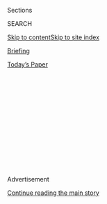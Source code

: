 <div id="app">

<div>

<div>

<div>

<div class="NYTAppHideMasthead css-1q2w90k e1suatyy0">

<div class="section css-ui9rw0 e1suatyy2">

<div class="css-eph4ug er09x8g0">

<div class="css-6n7j50">

</div>

<span class="css-1dv1kvn">Sections</span>

<div class="css-10488qs">

<span class="css-1dv1kvn">SEARCH</span>

</div>

[Skip to content](#site-content)[Skip to site
index](#site-index)

</div>

<div id="masthead-section-label" class="css-1wr3we4 eaxe0e00">

[Briefing](https://www.nytimes3xbfgragh.onion/interactive/2018/briefing/global-morning-briefing-newsletter-signup.html)

</div>

<div class="css-10698na e1huz5gh0">

</div>

</div>

<div id="masthead-bar-one" class="section hasLinks css-15hmgas e1csuq9d3">

<div class="css-uqyvli e1csuq9d0">

</div>

<div class="css-1uqjmks e1csuq9d1">

</div>

<div class="css-9e9ivx">

[](https://myaccount.nytimes3xbfgragh.onion/auth/login?response_type=cookie&client_id=vi)

</div>

<div class="css-1bvtpon e1csuq9d2">

[Today’s
Paper](https://www.nytimes3xbfgragh.onion/section/todayspaper)

</div>

</div>

</div>

</div>

<div data-aria-hidden="false">

<div id="site-content" data-role="main">

<div>

<div class="css-1aor85t" style="opacity:0.000000001;z-index:-1;visibility:hidden">

<div class="css-1hqnpie">

<div class="css-epjblv">

<span class="css-17xtcya">[Briefing](/interactive/2018/briefing/global-morning-briefing-newsletter-signup.html)</span><span class="css-x15j1o">|</span><span class="css-fwqvlz">TikTok,
Spain’s Monarchy, Turkey: Your Tuesday
Briefing</span>

</div>

<div class="css-k008qs">

<div class="css-1iwv8en">

<span class="css-18z7m18"></span>

<div>

</div>

</div>

<span class="css-1n6z4y">https://nyti.ms/2EHetyQ</span>

<div class="css-1705lsu">

<div class="css-4xjgmj">

<div class="css-4skfbu" data-role="toolbar" data-aria-label="Social Media Share buttons, Save button, and Comments Panel with current comment count" data-testid="share-tools">

  - 
  - 
  - 
  - 
    
    <div class="css-6n7j50">
    
    </div>

  - 

</div>

</div>

</div>

</div>

</div>

</div>

<div id="NYT_TOP_BANNER_REGION" class="css-13pd83m">

</div>

<div id="top-wrapper" class="css-1sy8kpn">

<div id="top-slug" class="css-l9onyx">

Advertisement

</div>

[Continue reading the main
story](#after-top)

<div class="ad top-wrapper" style="text-align:center;height:100%;display:block;min-height:250px">

<div id="top" class="place-ad" data-position="top" data-size-key="top">

</div>

</div>

<div id="after-top">

</div>

</div>

<div>

<div id="sponsor-wrapper" class="css-1hyfx7x">

<div id="sponsor-slug" class="css-19vbshk">

Supported by

</div>

[Continue reading the main
story](#after-sponsor)

<div id="sponsor" class="ad sponsor-wrapper" style="text-align:center;height:100%;display:block">

</div>

<div id="after-sponsor">

</div>

</div>

<div class="css-186x18t">

</div>

<div class="css-1vkm6nb ehdk2mb0">

# TikTok, Spain’s Monarchy, Turkey: Your Tuesday Briefing

</div>

Here’s what you need to know.

<div class="css-18e8msd">

<div class="css-vp77d3 epjyd6m0">

<div class="css-hus3qt ey68jwv0" data-aria-hidden="true">

[![Isabella
Kwai](https://static01.graylady3jvrrxbe.onion/images/2019/09/17/reader-center/author-isabella-kwai/author-isabella-kwai-thumbLarge.png
"Isabella Kwai")](https://www.nytimes3xbfgragh.onion/by/isabella-kwai)

</div>

<div class="css-1baulvz">

By [<span class="css-1baulvz last-byline" itemprop="name">Isabella
Kwai</span>](https://www.nytimes3xbfgragh.onion/by/isabella-kwai)

</div>

</div>

  - 
    
    <div class="css-ld3wwf e16638kd2">
    
    Published Aug. 3, 2020Updated Aug. 4, 2020,
    <span class="css-epvm6">1:52 a.m.
    ET</span>
    
    </div>

  - 
    
    <div class="css-4xjgmj">
    
    <div class="css-pvvomx" data-role="toolbar" data-aria-label="Social Media Share buttons, Save button, and Comments Panel with current comment count" data-testid="share-tools">
    
      - 
      - 
      - 
      - 
        
        <div class="css-6n7j50">
        
        </div>
    
      - 
    
    </div>
    
    </div>

</div>

</div>

<div class="section meteredContent css-1r7ky0e" name="articleBody" itemprop="articleBody">

<div class="css-1fanzo5 StoryBodyCompanionColumn">

<div class="css-53u6y8">

(Want to get this briefing by email? Here’s the
[sign-up](https://www.nytimes3xbfgragh.onion/morning-briefing).)

> Good morning.
> 
> We’re covering Microsoft’s potential purchase of part of **TikTok,**
> worries in **NATO** over Turkey’s aggression, and the decision by
> **Spain’s former king** to quit the
country.

</div>

</div>

<div style="max-width:100%;margin:0 auto">

<div class="css-17dprlf" data-id="100000004069963" data-slug="morning-briefing-weather-module" style="max-width:600px">

</div>

</div>

<div class="css-1fanzo5 StoryBodyCompanionColumn">

<div class="css-53u6y8">

-----

</div>

</div>

<div class="css-79elbk" data-testid="photoviewer-wrapper">

<div class="css-z3e15g" data-testid="photoviewer-wrapper-hidden">

</div>

<div class="css-1a48zt4 ehw59r15" data-testid="photoviewer-children">

![<span class="css-16f3y1r e13ogyst0" data-aria-hidden="true">President
Trump reversed course after threatening to ban the app entirely from the
United
States.</span><span class="css-cnj6d5 e1z0qqy90" itemprop="copyrightHolder"><span class="css-1ly73wi e1tej78p0">Credit...</span><span>Anna
Moneymaker for The New York
Times</span></span>](https://static01.graylady3jvrrxbe.onion/images/2020/08/03/business/03DC-TikTok-01-copy/03DC-Trump-CEO-01-articleLarge.jpg?quality=75&auto=webp&disable=upscale)

</div>

</div>

<div class="css-1fanzo5 StoryBodyCompanionColumn">

<div class="css-53u6y8">

## Microsoft gets green light to buy part of TikTok

President [Trump gave the go-ahead on Monday for
Microsoft](https://www.nytimes3xbfgragh.onion/2020/08/03/technology/trump-tiktok-microsoft.html?action=click&module=Top%20Stories&pgtype=Homepage)
to pursue a potential acquisition of the Chinese-owned video app’s
operations in the U.S. TikTok will shut down on Sept. 15 unless
Microsoft or another company buys it, he said on Monday.

</div>

</div>

<div class="css-1fanzo5 StoryBodyCompanionColumn">

<div class="css-53u6y8">

It was a retreat from the president’s earlier threats to ban TikTok, an
app that has come under scrutiny after lawmakers argued it could pose a
national security threat.

**What’s next:** In a blog post on Sunday, Microsoft said it would
finish discussions with TikTok’s parent company, the Chinese social
media giant ByteDance, by Sept. 15. The talks could result in the
purchase of the service in the U.S., Canada, Australia and New Zealand,
though discussions were still “preliminary.”

**Tech on notice:** Executives at TikTok have insisted that it does not
take direction from ByteDance. From the start, TikTok was made
unavailable in China so that users wouldn’t be subject to the Communist
Party’s censorship requirements, and their data was stored in Virginia
and Singapore.

But suspicion never dissipated that TikTok might give into pressure from
Beijing. TikTok’s sudden change of fortunes [might cause other Chinese
tech companies to re-evaluate their own international
ambitions.](https://www.nytimes3xbfgragh.onion/2020/08/03/technology/tiktok-bytedance-us-china.html)

**Related:** A tide of [Chinese scholars have turned against
Western-inspired
ideas](https://www.nytimes3xbfgragh.onion/2020/08/02/world/asia/china-hong-kong-national-security-law.html)
that once flowed in China’s universities, instead promoting the proudly
authoritarian worldview ascendant under Xi Jinping, the Communist Party
leader.

</div>

</div>

<div class="css-1fanzo5 StoryBodyCompanionColumn">

<div class="css-53u6y8">

-----

</div>

</div>

<div class="css-79elbk" data-testid="photoviewer-wrapper">

<div class="css-z3e15g" data-testid="photoviewer-wrapper-hidden">

</div>

<div class="css-1a48zt4 ehw59r15" data-testid="photoviewer-children">

<div class="css-1xdhyk6 erfvjey0">

<span class="css-1ly73wi e1tej78p0">Image</span>

<div class="css-zjzyr8">

<div data-testid="lazyimage-container" style="height:261px">

</div>

</div>

</div>

<span class="css-16f3y1r e13ogyst0" data-aria-hidden="true">President
Recep Tayyip Erdogan and members of the Turkish military council last
month.</span><span class="css-cnj6d5 e1z0qqy90" itemprop="copyrightHolder"><span class="css-1ly73wi e1tej78p0">Credit...</span><span>Adem
Altan/Agence France-Presse — Getty Images</span></span>

</div>

</div>

<div class="css-1fanzo5 StoryBodyCompanionColumn">

<div class="css-53u6y8">

## Turkey’s aggression worries some in NATO

Turkey — increasingly assertive, ambitious and authoritarian — has
become [“the elephant in the room” for
NATO](https://www.nytimes3xbfgragh.onion/2020/08/03/world/europe/turkey-nato.html),
European diplomats say.

Despite being a NATO member, the country has bought a Russian air
defense system, and its energy ambitions and a recent push into Libya
nearly led to armed conflicts with France and Greece.

But alliance officials suggest it could be too big, powerful and
strategically important to allow an open confrontation, our diplomatic
correspondent writes.

Turkey has dismissed criticism of its behavior as unjustified. But some
NATO ambassadors believe the country is challenging the organization’s
democratic values and its collective defense.

**Details:** Turkey is at odds with its Western allies over Libya,
Syria, Iraq and Russia, as well as the energy resources of the eastern
Mediterranean. The strongman rule of Turkey’s president, Recep Tayyip
Erdogan, has also unsettled other NATO members. Without consistent U.S.
leadership, analysts say that Turkey is getting a kind of free
pass.

</div>

</div>

<div class="css-1fanzo5 StoryBodyCompanionColumn">

<div class="css-53u6y8">

-----

</div>

</div>

<div class="css-79elbk" data-testid="photoviewer-wrapper">

<div class="css-z3e15g" data-testid="photoviewer-wrapper-hidden">

</div>

<div class="css-1a48zt4 ehw59r15" data-testid="photoviewer-children">

<div class="css-1xdhyk6 erfvjey0">

<span class="css-1ly73wi e1tej78p0">Image</span>

<div class="css-zjzyr8">

<div data-testid="lazyimage-container" style="height:257.77777777777777px">

</div>

</div>

</div>

<span class="css-cnj6d5 e1z0qqy90" itemprop="copyrightHolder"><span class="css-1ly73wi e1tej78p0">Credit...</span><span>Rodrigo
Jimenez/EPA, via Shutterstock</span></span>

</div>

</div>

<div class="css-1fanzo5 StoryBodyCompanionColumn">

<div class="css-53u6y8">

## Spain’s former king quits the country

The former king of Spain, Juan Carlos, said on Monday that [he was
abandoning his country amid multiple financial
inquiries](https://www.nytimes3xbfgragh.onion/2020/08/03/world/europe/juan-carlos-leaves-spain.html),
including a money laundering and tax evasion investigation.

In a letter addressed to King Felipe VI, his son and Spain’s current
monarch, Juan Carlos said his decision to leave was taken “with the same
eagerness to serve Spain that inspired my reign.”

Juan Carlos abdicated in 2014 amid health problems and scandals that
were undermining the reputation of Spain’s monarchy. His legal problems
have continued, and his departure may fuel Spain’s political and social
debate over the monarchy’s future.

**Response:** Spain’s left-wing deputy prime minister, Pablo Iglesias,
said Juan Carlos’s decision to leave was a “flight abroad,” which he
called “unworthy of a former head of state.” The government said on
Monday that it respected his decision. But the monarchy is a point of
divergence between the two parties that formed Spain’s first coalition
government in January.

</div>

</div>

<div class="css-1fanzo5 StoryBodyCompanionColumn">

<div class="css-53u6y8">

**In other news:**

  - As the world races to find a vaccine, the head of the World Health
    Organization warned that a breakthrough was not yet within sight and
    that [there might never be a simple solution to defeat the
    coronavirus.](https://www.nytimes3xbfgragh.onion/2020/08/03/world/coronavirus-covid-19.html?action=click&pgtype=Article&state=default&module=styln-coronavirus&region=TOP_BANNER&context=storylines_menu)

<!-- end list -->

  - Prostitution is not illegal in Italy, nor is it regulated as an
    official occupation. But the coronavirus has led many sex workers to
    [accept the risks of contracting the
    illness](https://www.nytimes3xbfgragh.onion/2020/08/03/world/europe/italy-coronavirus-prostitution-sex-work.html)
    in order to avoid poverty.
    
    Here are the [latest
    updates](https://www.nytimes3xbfgragh.onion/2020/08/03/world/coronavirus-covid-19.html?action=click&pgtype=Article&state=default&module=styln-coronavirus&region=TOP_BANNER&context=storylines_menu)
    and
    [maps](https://www.nytimes3xbfgragh.onion/interactive/2020/world/coronavirus-maps.html)
    of the
pandemic.

### If you have 7 minutes, this is worth it

## Spearfishing washes pandemic anxiety away

</div>

</div>

<div class="css-79elbk" data-testid="photoviewer-wrapper">

<div class="css-z3e15g" data-testid="photoviewer-wrapper-hidden">

</div>

<div class="css-1a48zt4 ehw59r15" data-testid="photoviewer-children">

<div class="css-1xdhyk6 erfvjey0">

<span class="css-1ly73wi e1tej78p0">Image</span>

<div class="css-zjzyr8">

<div data-testid="lazyimage-container" style="height:257.77777777777777px">

</div>

</div>

</div>

<span class="css-cnj6d5 e1z0qqy90" itemprop="copyrightHolder"><span class="css-1ly73wi e1tej78p0">Credit...</span><span>Michaela
Skovranova for The New York Times</span></span>

</div>

</div>

<div class="css-1fanzo5 StoryBodyCompanionColumn">

<div class="css-53u6y8">

Spear gear has been selling out at dive shops up and down the east coast
of Australia since March, when the country began locking down because of
the coronavirus outbreak.

To understand why, our Sydney bureau chief slipped on some fins and took
to the water. He found that “spearfishing has become an increasingly
popular escape for people seeking calm, control and sustenance far from
the anxieties of land.” The “spearos,” as they are called, “all [find
something for their stomachs and
souls](https://www.nytimes3xbfgragh.onion/2020/08/03/world/australia/spearfishing-sydney-coronavirus.html)
in an act that is ancient and elemental.”

### Here’s what else is happening

**Poland:** The Supreme Court on Monday upheld the results of [President
Andrzej Duda’s narrow
victory](https://www.nytimes3xbfgragh.onion/2020/08/03/world/europe/poland-court-presidential-election.html)
in elections last month, clearing the path for the country’s
conservative Law and Justice party to continue in power.

**Pakistan media:** The recent abduction of a prominent journalist,
Matiullah Jan, by state security officers has [renewed concerns about
press
freedom](https://www.nytimes3xbfgragh.onion/2020/08/03/world/asia/pakistan-media-abductions.html).
Two years into Prime Minister Imran Khan’s term, journalists and
activists say censorship is on the rise.

**In memoriam:** [John
Hume](https://www.nytimes3xbfgragh.onion/2020/08/03/obituaries/john-hume-dies.html),
a moderate Roman Catholic politician who was awarded the Nobel Peace
Prize for his dogged and ultimately successful campaign to end decades
of bloodshed in his native Northern Ireland, died on Monday. He was
83.

</div>

</div>

<div class="css-79elbk" data-testid="photoviewer-wrapper">

<div class="css-z3e15g" data-testid="photoviewer-wrapper-hidden">

</div>

<div class="css-1a48zt4 ehw59r15" data-testid="photoviewer-children">

<div class="css-1xdhyk6 erfvjey0">

<span class="css-1ly73wi e1tej78p0">Image</span>

<div class="css-zjzyr8">

<div data-testid="lazyimage-container" style="height:257.77777777777777px">

</div>

</div>

</div>

<span class="css-cnj6d5 e1z0qqy90" itemprop="copyrightHolder"><span class="css-1ly73wi e1tej78p0">Credit...</span><span>Saul
Martinez for The New York Times</span></span>

</div>

</div>

<div class="css-1fanzo5 StoryBodyCompanionColumn">

<div class="css-53u6y8">

**Snapshot:** Above, [Tropical Storm
Isaias](https://www.nytimes3xbfgragh.onion/2020/08/03/us/isaias-storm-updates.html#link-17297d4d)
churning off the Florida coast. Forecasters said the storm, which hit
hurricane strength on Monday, would make landfall near the Carolinas.
Flash floods, storm surges and even tornadoes are possible.

</div>

</div>

<div class="css-1fanzo5 StoryBodyCompanionColumn">

<div class="css-53u6y8">

**What we’re reading:** This [article in
GQ](https://www.gq.com/story/americas-best-wedding-band-the-sultans) on
the power of the Sultans. “This story about the country’s best wedding
band is what we need right now,” writes Matt Apuzzo, our reporter based
in
Brussels.

### Now, a break from the news

</div>

</div>

<div class="css-79elbk" data-testid="photoviewer-wrapper">

<div class="css-z3e15g" data-testid="photoviewer-wrapper-hidden">

</div>

<div class="css-1a48zt4 ehw59r15" data-testid="photoviewer-children">

<div class="css-1xdhyk6 erfvjey0">

<span class="css-1ly73wi e1tej78p0">Image</span>

<div class="css-zjzyr8">

<div data-testid="lazyimage-container" style="height:257.77777777777777px">

</div>

</div>

</div>

<span class="css-cnj6d5 e1z0qqy90" itemprop="copyrightHolder"><span class="css-1ly73wi e1tej78p0">Credit...</span><span>Craig
Lee for The New York Times</span></span>

</div>

</div>

<div class="css-1fanzo5 StoryBodyCompanionColumn">

<div class="css-53u6y8">

**Cook:** This
[poundcake](https://cooking.nytimes3xbfgragh.onion/recipes/12194-field-day-poundcake)
is nothing fancy, but the result is equally befitting a school bake sale
or a fancy dinner party.

**Read:** Stephenie Meyer’s retelling of “Twilight,” Isabel Wilkerson’s
examination of American racism, a biography of the drug kingpin El Chapo
— here are [13 books to watch for in
August](https://www.nytimes3xbfgragh.onion/2020/07/30/books/new-august-books.html?action=click&module=RelatedLinks&pgtype=collection).

**Do:** For many of us, 2020 will not be known for road trips, amusement
parks or lakeside retreats. But families are finding small yet
meaningful ways to escape, [have fun during staycations and experience
something
new](https://www.nytimes3xbfgragh.onion/2020/07/24/parenting/summer-staycation-coronavirus.html?action=click&module=RelatedLinks&pgtype=collection).

[*At Home has our full collection of
ideas*](https://www.nytimes3xbfgragh.onion/spotlight/at-home) *on what
to read, cook, watch and do.*

### And now for the Back Story on …

## The next best thing to traveling

*When travel restrictions began to lock people in place all around the
world, our editors on the Travel desk began a new visual series called*
[*The World Through a
Lens*](https://www.nytimes3xbfgragh.onion/column/the-world-through-a-lens)*.
The idea was to showcase beautiful and intriguing places, and to
introduce readers to aspects of global culture. Here’s an excerpt from*
[*what the editors told Times Insider about the
project*](https://www.nytimes3xbfgragh.onion/2020/08/03/insider/letting-their-cameras-transport-you.html)*.*

Our goal with this series is slightly different from that of our typical
Travel fare. Instead of inspiring travel among our readers or describing
the travels of our contributors, we’re aiming to *approximate* elements
of travel itself — to provide a kind of virtual travel substitute that
soothes, transports and
distracts.

</div>

</div>

<div class="css-79elbk" data-testid="photoviewer-wrapper">

<div class="css-z3e15g" data-testid="photoviewer-wrapper-hidden">

</div>

<div class="css-1a48zt4 ehw59r15" data-testid="photoviewer-children">

<div class="css-1xdhyk6 erfvjey0">

<span class="css-1ly73wi e1tej78p0">Image</span>

<div class="css-zjzyr8">

<div data-testid="lazyimage-container" style="height:257.77777777777777px">

</div>

</div>

</div>

<span class="css-16f3y1r e13ogyst0" data-aria-hidden="true">An aerial
image taken in Vermont, at Sugar Hill
Reservoir.</span><span class="css-cnj6d5 e1z0qqy90" itemprop="copyrightHolder"><span class="css-1ly73wi e1tej78p0">Credit...</span><span>Caleb
Kenna</span></span>

</div>

</div>

<div class="css-1fanzo5 StoryBodyCompanionColumn">

<div class="css-53u6y8">

But escapism isn’t the only objective. At its best, travel can transform
us: It can awaken us to the restorative power of nature; it can broaden
our ability to understand and appreciate dissimilar cultures; it can
help us become more empathetic to people whose lives fall outside the
scope of our day-to-day routines. These, too, are things we hope the
series can provide, especially at a time when such transformations
aren’t available to many of us via direct experience.

To achieve all of that, we’ve tried to create immersive visual
experiences; every story in the series is driven by images. (Instead of
assigning photographers to shoot new work, we are relying on
photojournalists with previously shot, and unpublished, portfolios.)

We’ve also tried to create a more intuitive and symbiotic relationship
between images and text. (In most cases, the journalist who took the
pictures is also the one who wrote the copy.) And as a general rule,
we’ve avoided “service” information: no hotel plugs or restaurant
reviews, no recommended itineraries. The focus is on the people and the
places themselves, as seen and captured by some of the best
photojournalists in the world.

-----

> That’s it for this briefing. See you next time.
> 
> — Isabella

-----

**Thank you**  
To Theodore Kim and Jahaan Singh for the break from the news. You can
reach the team at
[briefing@NYTimes.com](mailto:briefing+midnight@NYTimes.com?subject=Briefing%20Feedback).

**P.S.**  
• We’re listening to “[The
Daily](https://www.nytimes3xbfgragh.onion/thedaily).” Our latest episode
is about inequalities in the use of facial-recognition technology as a
crime-solving tool.  
• Here’s today’s [Mini Crossword
puzzle](https://www.nytimes3xbfgragh.onion/crosswords/game/mini), and a
clue: Style of sweater (five letters). [You can find all our puzzles
here](https://www.nytimes3xbfgragh.onion/crosswords).  
• The Times [Opinion audio team is
expanding](https://www.nytco.com/press/introducing-the-opinion-audio-team/)
with colleagues from a vast range of experiences, to produce high-impact
audio journalism.

</div>

</div>

</div>

<div>

</div>

<div>

</div>

<div>

</div>

<div>

<div id="bottom-wrapper" class="css-1ede5it">

<div id="bottom-slug" class="css-l9onyx">

Advertisement

</div>

[Continue reading the main
story](#after-bottom)

<div id="bottom" class="ad bottom-wrapper" style="text-align:center;height:100%;display:block;min-height:90px">

</div>

<div id="after-bottom">

</div>

</div>

</div>

</div>

</div>

## Site Index

<div>

</div>

## Site Information Navigation

  - [© <span>2020</span> <span>The New York Times
    Company</span>](https://help.nytimes3xbfgragh.onion/hc/en-us/articles/115014792127-Copyright-notice)

<!-- end list -->

  - [NYTCo](https://www.nytco.com/)
  - [Contact
    Us](https://help.nytimes3xbfgragh.onion/hc/en-us/articles/115015385887-Contact-Us)
  - [Work with us](https://www.nytco.com/careers/)
  - [Advertise](https://nytmediakit.com/)
  - [T Brand Studio](http://www.tbrandstudio.com/)
  - [Your Ad
    Choices](https://www.nytimes3xbfgragh.onion/privacy/cookie-policy#how-do-i-manage-trackers)
  - [Privacy](https://www.nytimes3xbfgragh.onion/privacy)
  - [Terms of
    Service](https://help.nytimes3xbfgragh.onion/hc/en-us/articles/115014893428-Terms-of-service)
  - [Terms of
    Sale](https://help.nytimes3xbfgragh.onion/hc/en-us/articles/115014893968-Terms-of-sale)
  - [Site
    Map](https://spiderbites.nytimes3xbfgragh.onion)
  - [Help](https://help.nytimes3xbfgragh.onion/hc/en-us)
  - [Subscriptions](https://www.nytimes3xbfgragh.onion/subscription?campaignId=37WXW)

</div>

</div>

</div>

</div>
